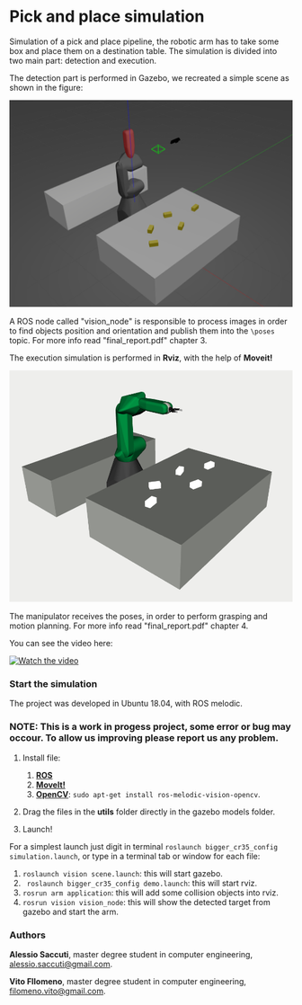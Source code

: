 # Pick and place simulation

Simulation of a pick and place pipeline, the robotic arm has to take some box and place them on a destination table. The simulation is divided into two main part: detection and execution.

The detection part is performed in Gazebo, we recreated a simple scene as shown in the figure:

![gazebo](https://github.com/SuperDiodo/pick_and_place/blob/master/images/gazebo_sim.png)

A ROS node called "vision_node" is responsible to process images in order to find objects position and orientation and publish them into the ```\poses``` topic.
For more info read "final_report.pdf" chapter 3.

The execution simulation is performed in **Rviz**, with the help of **Moveit!** 


![rviz](https://github.com/SuperDiodo/pick_and_place/blob/master/images/rviz_image.png)

The manipulator receives the poses, in order to perform grasping and motion planning. For more info read "final_report.pdf" chapter 4.

You can see the video here:

[![Watch the video](https://img.youtube.com/vi/DumeUdD6gvw/hqdefault.jpg)](https://www.youtube.com/watch?v=DumeUdD6gvw)


### Start the simulation

The project was developed in Ubuntu 18.04, with ROS melodic.

<h3> NOTE: This is a work in progess project, some error or bug may occour. To allow us improving please report us any problem. </h3>

1. Install file:
   1. **[ROS](http://wiki.ros.org/melodic/Installation)** 
   2. **[MoveIt!](https://moveit.ros.org/install/)**
   3. **[OpenCV](https://wiki.ros.org/vision_opencv)**: ```sudo apt-get install ros-melodic-vision-opencv```.

2. Drag the files in the **utils** folder directly in the gazebo models folder.

3. Launch!

   

For a simplest launch just digit in terminal ```roslaunch bigger_cr35_config simulation.launch```, or type in  a terminal tab or window for each file:

1. ```roslaunch vision scene.launch```: this will start gazebo.
2.  ``` roslaunch bigger_cr35_config demo.launch```: this will start rviz.
3. ```rosrun arm application```: this will add some collision objects into rviz.
4. ```rosrun vision vision_node```: this will show the detected target from gazebo and start the arm.



### Authors

**Alessio Saccuti**, master degree student in computer engineering, alessio.saccuti@gmail.com.

**Vito FIlomeno**, master degree student in computer engineering, filomeno.vito@gmail.com.

